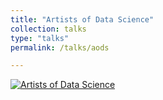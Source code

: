 ```yaml
---
title: "Artists of Data Science"
collection: talks
type: "talks"
permalink: /talks/aods

---
```


[![Artists of Data Science](http://img.youtube.com/vi/KOxbO0EI4MA/0.jpg)](https://www.youtube.com/watch?v=3dfx3E1EMCw&t=9s)


